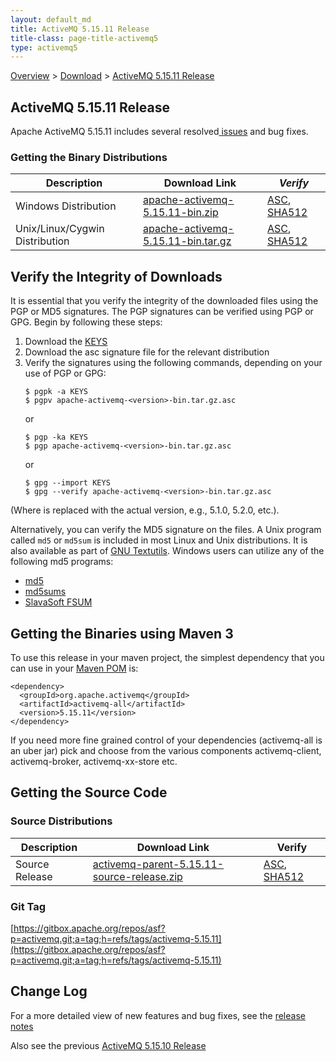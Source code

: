 ```yaml
---
layout: default_md
title: ActiveMQ 5.15.11 Release 
title-class: page-title-activemq5
type: activemq5
---
```


[Overview](overview) > [Download](download) > [ActiveMQ 5.15.11 Release](activemq-51511-release)

ActiveMQ 5.15.11 Release
-----------------------

Apache ActiveMQ 5.15.11 includes several resolved[ issues](https://issues.apache.org/jira/secure/ReleaseNote.jspa?projectId=12311210&version=12345958) and bug fixes.

### Getting the Binary Distributions

Description|Download Link|_Verify_
---|---|---
Windows Distribution|[apache-activemq-5.15.11-bin.zip](http://www.apache.org/dyn/closer.cgi?filename=/activemq/5.15.11/apache-activemq-5.15.11-bin.zip&action=download)|[ASC](https://www.apache.org/dist/activemq/5.15.11/apache-activemq-5.15.11-bin.zip.asc), [SHA512](https://www.apache.org/dist/activemq/5.15.11/apache-activemq-5.15.11-bin.zip.sha512)
Unix/Linux/Cygwin Distribution|[apache-activemq-5.15.11-bin.tar.gz](http://www.apache.org/dyn/closer.cgi?filename=/activemq/5.15.11/apache-activemq-5.15.11-bin.tar.gz&action=download)|[ASC](https://www.apache.org/dist/activemq/5.15.11/apache-activemq-5.15.11-bin.tar.gz.asc), [SHA512](https://www.apache.org/dist/activemq/5.15.11/apache-activemq-5.15.11-bin.tar.gz.sha512)

Verify the Integrity of Downloads
---------------------------------

It is essential that you verify the integrity of the downloaded files using the PGP or MD5 signatures. The PGP signatures can be verified using PGP or GPG. Begin by following these steps:

1.  Download the [KEYS](http://www.apache.org/dist/activemq/KEYS)
2.  Download the asc signature file for the relevant distribution
3.  Verify the signatures using the following commands, depending on your use of PGP or GPG:
    ```
    $ pgpk -a KEYS
    $ pgpv apache-activemq-<version>-bin.tar.gz.asc
    ```
    or
    ```
    $ pgp -ka KEYS
    $ pgp apache-activemq-<version>-bin.tar.gz.asc
    ```
    or
    ```
    $ gpg --import KEYS
    $ gpg --verify apache-activemq-<version>-bin.tar.gz.asc
    ```

(Where <version> is replaced with the actual version, e.g., 5.1.0, 5.2.0, etc.).

Alternatively, you can verify the MD5 signature on the files. A Unix program called `md5` or `md5sum` is included in most Linux and Unix distributions. It is also available as part of [GNU Textutils](http://www.gnu.org/software/textutils/textutils.html). Windows users can utilize any of the following md5 programs:

*   [md5](http://www.fourmilab.ch/md5/)
*   [md5sums](http://www.pc-tools.net/win32/md5sums/)
*   [SlavaSoft FSUM](http://www.slavasoft.com/fsum/)

Getting the Binaries using Maven 3
----------------------------------

To use this release in your maven project, the simplest dependency that you can use in your [Maven POM](http://maven.apache.org/guides/introduction/introduction-to-the-pom.html) is:
```
<dependency>
  <groupId>org.apache.activemq</groupId>
  <artifactId>activemq-all</artifactId>
  <version>5.15.11</version>
</dependency>
```
If you need more fine grained control of your dependencies (activemq-all is an uber jar) pick and choose from the various components activemq-client, activemq-broker, activemq-xx-store etc.

Getting the Source Code
-----------------------

### Source Distributions

Description|Download Link|Verify
---|---|---
Source Release|[activemq-parent-5.15.11-source-release.zip](http://www.apache.org/dyn/closer.cgi?path=/activemq/5.15.11/activemq-parent-5.15.11-source-release.zip)|[ASC](https://www.apache.org/dist/activemq/5.15.11/activemq-parent-5.15.11-source-release.zip.asc), [SHA512](https://www.apache.org/dist/activemq/5.15.11/activemq-parent-5.15.11-source-release.zip.sha512)

### Git Tag

[https://gitbox.apache.org/repos/asf?p=activemq.git;a=tag;h=refs/tags/activemq-5.15.11](https://gitbox.apache.org/repos/asf?p=activemq.git;a=tag;h=refs/tags/activemq-5.15.11)

Change Log
----------

For a more detailed view of new features and bug fixes, see the [release notes](https://issues.apache.org/jira/secure/ReleaseNote.jspa?projectId=12311210&version=12345958)

Also see the previous [ActiveMQ 5.15.10 Release](activemq-51510-release)

